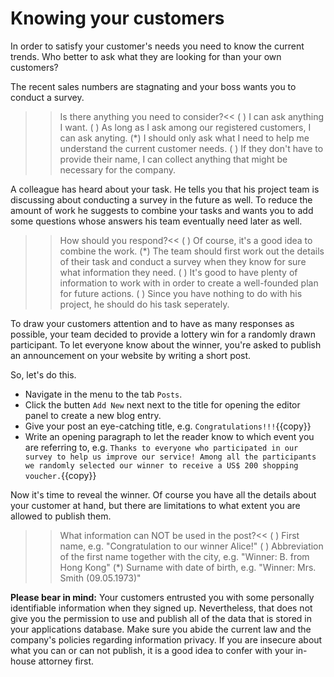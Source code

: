 # Knowing your customers

In order to satisfy your customer's needs you need to know the current trends. Who better to ask what they are looking for than your own customers? 

The recent sales numbers are stagnating and your boss wants you to conduct a survey. 

>>Is there anything you need to consider?<<
( ) I can ask anything I want.
( ) As long as I ask among our registered customers, I can ask anyting.
(*) I should only ask what I need to help me understand the current customer needs.
( ) If they don't have to provide their name, I can collect anything that might be necessary for the company.

A colleague has heard about your task. He tells you that his project team is discussing about conducting a survey in the future as well. To reduce the amount of work he suggests to combine your tasks and wants you to add some questions whose answers his team eventually need later as well. 

>>How should you respond?<<
( ) Of course, it's a good idea to combine the work.
(*) The team should first work out the details of their task and conduct a survey when they know for sure what information they need.
( ) It's good to have plenty of information to work with in order to create a well-founded plan for future actions.
( ) Since you have nothing to do with his project, he should do his task seperately.

To draw your customers attention and to have as many responses as possible, your team decided to provide a lottery win for a randomly drawn participant. To let everyone know about the winner, you're asked to publish an announcement on your website by writing a short post.

So, let's do this.
- Navigate in the menu to the tab `Posts`.
- Click the butten `Add New` next next to the title for opening the editor panel to create a new blog entry.
- Give your post an eye-catching title, e.g. `Congratulations!!!`{{copy}}
- Write an opening paragraph to let the reader know to which event you are referring to, e.g. `Thanks to everyone who participated in our survey to help us improve our service! Among all the participants we randomly selected our winner to receive a US$ 200 shopping voucher.`{{copy}}

Now it's time to reveal the winner. Of course you have all the details about your customer at hand, but there are limitations to what extent you are allowed to publish them.

>>What information can NOT be used in the post?<<
( ) First name, e.g. "Congratulation to our winner Alice!"
( ) Abbreviation of the first name together with the city, e.g. "Winner: B. from Hong Kong"
(*) Surname with date of birth, e.g. "Winner: Mrs. Smith (09.05.1973)"

**Please bear in mind:** 
Your customers entrusted you with some personally identifiable information when they signed up. Nevertheless, that does not give you the permission to use and publish all of the data that is stored in your applications database. 
Make sure you abide the current law and the company's policies regarding information privacy. If you are insecure about what you can or can not publish, it is a good idea to confer with your in-house attorney first.

